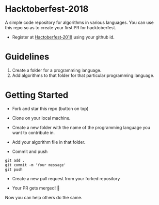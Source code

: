 # Hacktoberfest-2018
A simple code repository for algorithms in various languages.
You can use this repo so as to create your first PR for hacktoberfest.

- Register at [Hactoberfest-2018](https://hacktoberfest.digitalocean.com/) using your github id.

# Guidelines
1. Create a folder for a programming language.
2. Add algorithms to that folder for that particular programming language.

# Getting Started

- Fork and star this repo (button on top)

- Clone on your local machine.

- Create a new folder with the name of the programming language you want to contribute in.

- Add your algorithm file in that folder.

- Commit and push

```markdown
git add .
git commit -m 'Your message'
git push
```

- Create a new pull request from your forked repository

- Your PR gets merged! 🎃

Now you can help others do the same.
